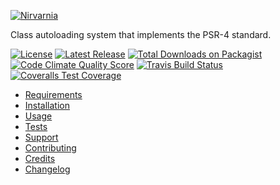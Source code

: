 
[![Nirvarnia](https://cdn.rawgit.com/nirvarnia/logo/v1.0.0/build/nirvarnia-logo.210x60.png)](https://www.nirvarnia.com/)

Class autoloading system that implements the PSR-4 standard.

[![License](https://img.shields.io/packagist/l/nirvarnia/autoloader.svg?colorA=333333&colorB=0099ff&style=flat-square)](LICENSE.md)
[![Latest Release](https://img.shields.io/github/release/nirvarnia/autoloader.svg?colorA=333333&colorB=0099ff&style=flat-square)](https://github.com/nirvarnia/autoloader/releases)
[![Total Downloads on Packagist](https://img.shields.io/packagist/dt/nirvarnia/autoloader.svg?colorA=333333&colorB=0099ff&style=flat-square)](https://packagist.org/packages/nirvarnia/autoloader)
[![Code Climate Quality Score](https://img.shields.io/codeclimate/github/nirvarnia/autoloader.svg?label=code%20quality%20GPA&colorA=333333&&colorB=0099ff&style=flat-square)](https://codeclimate.com/github/nirvarnia/autoloader)
[![Travis Build Status](https://img.shields.io/travis/nirvarnia/autoloader/master.svg?colorA=333333&colorB=0099ff&style=flat-square)](https://travis-ci.org/nirvarnia/autoloader)
[![Coveralls Test Coverage](https://img.shields.io/coveralls/nirvarnia/autoloader.svg?colorA=333333&colorB=0099ff&style=flat-square)](https://coveralls.io/github/nirvarnia/autoloader)

* [Requirements](https://github.com/nirvarnia/docs/blob/master/src/1.0/requirements.md)
* [Installation](https://github.com/nirvarnia/docs/blob/master/src/1.0/installation.md)
* [Usage](https://github.com/nirvarnia/docs/blob/master/src/1.0/autoloading.md)
* [Tests](https://github.com/nirvarnia/docs/blob/master/src/1.0/tests.md)
* [Support](https://github.com/nirvarnia/docs/blob/master/src/support.md)
* [Contributing](https://github.com/nirvarnia/docs/blob/master/src/contributing.md)
* [Credits](https://github.com/nirvarnia/docs/blob/master/src/credits.md)
* [Changelog](https://github.com/nirvarnia/docs/blob/master/src/changelog.md)
